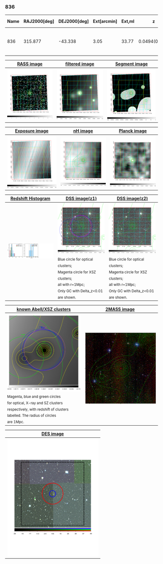 <div STYLE="page-break-after: always;"></div>

### 836

|Name|RAJ2000[deg]|DEJ2000[deg] |Ext[arcmin]| Ext,ml | z | z_src| C|GC(XSZ,Delta_z<0.01)| GC(OPT,Delta_z<0.01)|GC| R_sig[arcmin] | R500[arcmin] | R500[Mpc]| CRsig[c/s] | CR500[c/s] |L500[1E44 erg/s]|F500[1E-12 erg/s/cm^2]| M500[1E14 Msun]|Tx[keV]|Cnt_sig|Beta|Rc[arcmin]|Comment|Alias|
|---|---|---|---|---|---|------|---|--------|---------|----------|---|---|---|---|---|---|---|---|---|---|---|---|---|---|
|836| 315.877| -43.338| 3.05| 33.77| 0.0494(0.000)| z_xsz| B| MCXC, PSZ2, Tar| A, N| A, MCXC, N, PSZ2, Tar, W| 12.212| 11.127| 0.645| 0.163(0.049)| 0.160(0.048)| 0.165(0.044)| 2.859(0.767)| 0.80(0.11)| 1.90(0.16)| 64.3| 0.812(-0.158+0.129)| 4.413(-1.145+0.940)| -| k384|

|[RASS image](../image/836/836_img.pdf)|[filtered image](../image/836/836_fil.pdf)|[Segment image](../image/836/836_seg.pdf)|
|-------------------|--------------------|-------------------|
| <img src="../image/836/836_img.png" width="300">  | <img src="../image/836/836_fil.png" width="300">   | <img src="../image/836/836_seg.png" width="300">  |

|[Exposure image](../image/836/836_mex.pdf)| [nH image](../image/836/836_nh.pdf)| [Planck image](../image/836/836_p.pdf)|
|-------------------|--------------------|-------------------|
|<img src="../image/836/836_mex.png" width="300">   | <img src="../image/836/836_nh.png" width="300">    | <img src="../image/836/836_p.png" width="300"> |

|[Redshift Histogram](../image/836/836_zg.pdf) | [DSS image(z1)](../image/836/836_dss_z1.pdf)      |  [DSS image(z2)](../image/836/836_dss_z2.pdf)    |
|-------------------|--------------------|-------------------|
|<img src="../image/836/836_zg.png" width="300"> |<img src="../image/836/836_dss_z1.png" width="300"> <sub><br>Blue circle for optical clusters; <br>Magenta circle for XSZ clusters; <br>all with r=1Mpc; <br>Only GC with Delta_z<0.01 are shown. </sub>| <img src="../image/836/836_dss_z2.png" width="300"><sub><br>Blue circle for optical clusters; <br>Magenta circle for XSZ clusters; <br>all with r=1Mpc; <br>Only GC with Delta_z<0.01 are shown. </sub> |

|[known Abell/XSZ clusters](../image/836/836_gc.pdf) | [2MASS image](../image/836/836_2mass.pdf)      |
|-------------------|-------------------|
|<img src=../image/836/836_gc.png width="300"> <br><sub>Magenta, blue and green circles <br>for optical, X-ray and SZ clusters <br>respectively, with redshift of clusters <br>labelled. The radius of circles <br>are 1Mpc.</sub>|<img src="../image/836/836_2mass.png" width="300">  |

|[DES image](../image/836/836_des.pdf)   |
|-------------------|
| <img src="../image/836/836_des.pdf" width="300">  |
